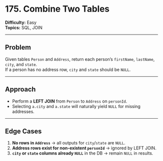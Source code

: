 # 175. Combine Two Tables

**Difficulty:** Easy  
**Topics:** SQL, JOIN

---

## Problem
Given tables `Person` and `Address`, return each person’s `firstName`, `lastName`, `city`, and `state`.  
If a person has no address row, `city` and `state` should be `NULL`.

---

## Approach
- Perform a **LEFT JOIN** from `Person` to `Address` on `personId`.  
- Selecting `a.city` and `a.state` will naturally yield `NULL` for missing addresses.

---

## Edge Cases
1. **No rows in `Address`** -> all outputs for `city`/`state` are `NULL`.  
2. **Address rows exist for non-existent `personId`** -> ignored by LEFT JOIN.  
3. **`city` or `state` columns already `NULL`** in the DB -> remain `NULL` in results.

